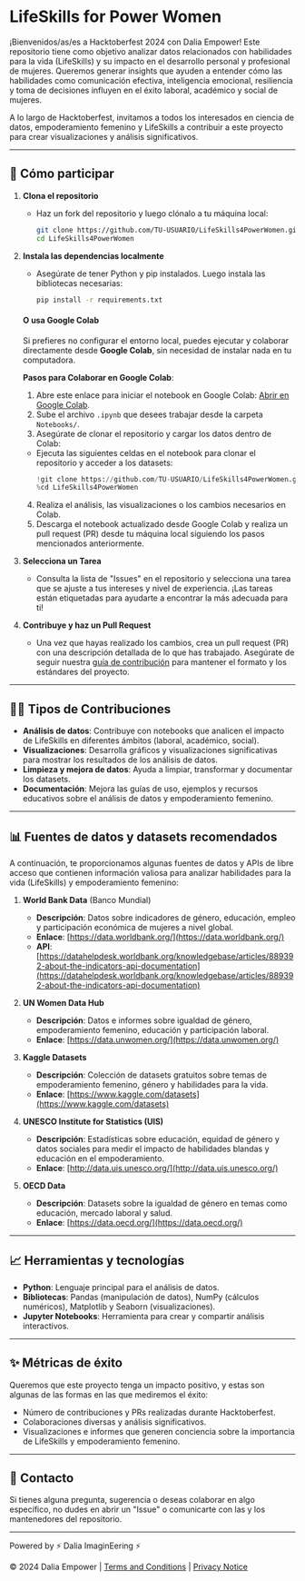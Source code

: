 # LifeSkills for Power Women

¡Bienvenidos/as/es a Hacktoberfest 2024 con Dalia Empower! Este repositorio tiene como objetivo analizar datos relacionados con habilidades para la vida (LifeSkills) y su impacto en el desarrollo personal y profesional de mujeres. Queremos generar insights que ayuden a entender cómo las habilidades como comunicación efectiva, inteligencia emocional, resiliencia y toma de decisiones influyen en el éxito laboral, académico y social de mujeres.

A lo largo de Hacktoberfest, invitamos a todos los interesados en ciencia de datos, empoderamiento femenino y LifeSkills a contribuir a este proyecto para crear visualizaciones y análisis significativos.

---

## 🚀 **Cómo participar**

1. **Clona el repositorio**
   - Haz un fork del repositorio y luego clónalo a tu máquina local:
     ```bash
     git clone https://github.com/TU-USUARIO/LifeSkills4PowerWomen.git
     cd LifeSkills4PowerWomen
     ```

2. **Instala las dependencias localmente**
   - Asegúrate de tener Python y pip instalados. Luego instala las bibliotecas necesarias:
     ```bash
     pip install -r requirements.txt
     ```
    #### **O usa Google Colab**

   Si prefieres no configurar el entorno local, puedes ejecutar y colaborar directamente desde **Google Colab**, sin necesidad de instalar nada en tu computadora.

   **Pasos para Colaborar en Google Colab**:

   1. Abre este enlace para iniciar el notebook en Google Colab: [Abrir en Google Colab](https://colab.research.google.com/).
   2. Sube el archivo `.ipynb` que desees trabajar desde la carpeta `Notebooks/`.
   3. Asegúrate de clonar el repositorio y cargar los datos dentro de Colab:
   - Ejecuta las siguientes celdas en el notebook para clonar el repositorio y acceder a los datasets:
     ```python
     !git clone https://github.com/TU-USUARIO/LifeSkills4PowerWomen.git
     %cd LifeSkills4PowerWomen
     ```
   4. Realiza el análisis, las visualizaciones o los cambios necesarios en Colab.
   5. Descarga el notebook actualizado desde Google Colab y realiza un pull request (PR) desde tu máquina local siguiendo los pasos mencionados anteriormente.

3. **Selecciona un Tarea**
   - Consulta la lista de "Issues" en el repositorio y selecciona una tarea que se ajuste a tus intereses y nivel de experiencia. ¡Las tareas están etiquetadas para ayudarte a encontrar la más adecuada para ti!

4. **Contribuye y haz un Pull Request**
   - Una vez que hayas realizado los cambios, crea un pull request (PR) con una descripción detallada de lo que has trabajado. Asegúrate de seguir nuestra [guía de contribución](CONTRIBUTING.md) para mantener el formato y los estándares del proyecto.

---

## 🧑‍💻 **Tipos de Contribuciones**

- **Análisis de datos**: Contribuye con notebooks que analicen el impacto de LifeSkills en diferentes ámbitos (laboral, académico, social).
- **Visualizaciones**: Desarrolla gráficos y visualizaciones significativas para mostrar los resultados de los análisis de datos.
- **Limpieza y mejora de datos**: Ayuda a limpiar, transformar y documentar los datasets.
- **Documentación**: Mejora las guías de uso, ejemplos y recursos educativos sobre el análisis de datos y empoderamiento femenino.

---

## 📊 **Fuentes de datos y datasets recomendados**

A continuación, te proporcionamos algunas fuentes de datos y APIs de libre acceso que contienen información valiosa para analizar habilidades para la vida (LifeSkills) y empoderamiento femenino:

1. **World Bank Data** (Banco Mundial)
   - **Descripción**: Datos sobre indicadores de género, educación, empleo y participación económica de mujeres a nivel global.
   - **Enlace**: [https://data.worldbank.org/](https://data.worldbank.org/)
   - **API**: [https://datahelpdesk.worldbank.org/knowledgebase/articles/889392-about-the-indicators-api-documentation](https://datahelpdesk.worldbank.org/knowledgebase/articles/889392-about-the-indicators-api-documentation)

2. **UN Women Data Hub**
   - **Descripción**: Datos e informes sobre igualdad de género, empoderamiento femenino, educación y participación laboral.
   - **Enlace**: [https://data.unwomen.org/](https://data.unwomen.org/)

3. **Kaggle Datasets**
   - **Descripción**: Colección de datasets gratuitos sobre temas de empoderamiento femenino, género y habilidades para la vida.
   - **Enlace**: [https://www.kaggle.com/datasets](https://www.kaggle.com/datasets)

4. **UNESCO Institute for Statistics (UIS)**
   - **Descripción**: Estadísticas sobre educación, equidad de género y datos sociales para medir el impacto de habilidades blandas y educación en el empoderamiento.
   - **Enlace**: [http://data.uis.unesco.org/](http://data.uis.unesco.org/)

5. **OECD Data**
   - **Descripción**: Datasets sobre la igualdad de género en temas como educación, mercado laboral y salud.
   - **Enlace**: [https://data.oecd.org/](https://data.oecd.org/)

---

## 📈 **Herramientas y tecnologías**

- **Python**: Lenguaje principal para el análisis de datos.
- **Bibliotecas**: Pandas (manipulación de datos), NumPy (cálculos numéricos), Matplotlib y Seaborn (visualizaciones).
- **Jupyter Notebooks**: Herramienta para crear y compartir análisis interactivos.

---

## ✨ **Métricas de éxito**

Queremos que este proyecto tenga un impacto positivo, y estas son algunas de las formas en las que mediremos el éxito:
- Número de contribuciones y PRs realizadas durante Hacktoberfest.
- Colaboraciones diversas y análisis significativos.
- Visualizaciones e informes que generen conciencia sobre la importancia de LifeSkills y empoderamiento femenino.

---

## 📧 **Contacto**

Si tienes alguna pregunta, sugerencia o deseas colaborar en algo específico, no dudes en abrir un "Issue" o comunicarte con las y los mantenedores del repositorio.

---

Powered by ⚡ Dalia ImaginEering ⚡

© 2024 Dalia Empower | [Terms and Conditions](https://daliaempower.com/en/terminos-y-condiciones/) | [Privacy Notice](https://daliaempower.com/en/aviso-de-privacidad/)
